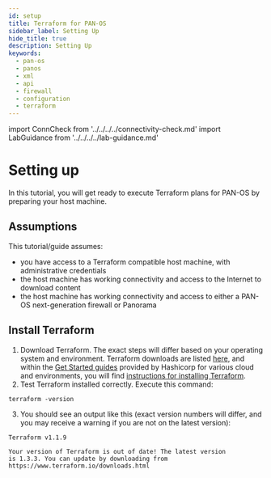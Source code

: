 ```yaml
---
id: setup
title: Terraform for PAN-OS
sidebar_label: Setting Up
hide_title: true
description: Setting Up
keywords:
  - pan-os
  - panos
  - xml
  - api
  - firewall
  - configuration
  - terraform
---
```


import ConnCheck from '../../../../connectivity-check.md'
import LabGuidance from '../../../../lab-guidance.md'

# Setting up

In this tutorial, you will get ready to execute Terraform plans for PAN-OS by preparing your host machine.

## Assumptions

This tutorial/guide assumes:
- you have access to a Terraform compatible host machine, with administrative credentials
- the host machine has working connectivity and access to the Internet to download content
- the host machine has working connectivity and access to either a PAN-OS next-generation firewall or Panorama

<LabGuidance components={props.components} />

## Install Terraform

1. Download Terraform. The exact steps will differ based on your operating system and environment. Terraform downloads are listed [here](https://developer.hashicorp.com/terraform/downloads), and within the [Get Started guides](https://developer.hashicorp.com/terraform/tutorials) provided by Hashicorp for various cloud and environments, you will find [instructions for installing Terraform](https://developer.hashicorp.com/terraform/tutorials/docker-get-started/install-cli#install-terraform).
2. Test Terraform installed correctly. Execute this command:
```
terraform -version
```
3. You should see an output like this (exact version numbers will differ, and you may receive a warning if you are not on the latest version):
```
Terraform v1.1.9

Your version of Terraform is out of date! The latest version
is 1.3.3. You can update by downloading from https://www.terraform.io/downloads.html
```

<ConnCheck components={props.components} />